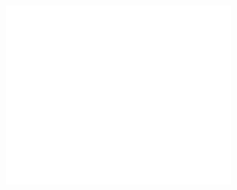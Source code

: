 <div align="center">
	<br>
	<a href="https://github.com/keenan-h">
		<img src="header.svg" width="800" height="400">
	</a>
	<br>
</div>
